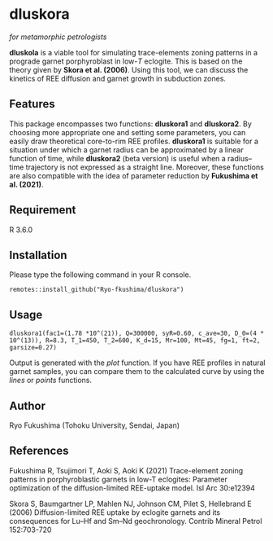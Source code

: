 # **dluskora**
*for metamorphic petrologists*

**dluskola** is a viable tool for simulating trace-elements zoning patterns in a
prograde garnet porphyroblast in low-*T* eclogite.
This is based on the theory given by **Skora et al. (2006)**.
Using this tool, we can discuss the kinetics of REE diffusion and garnet growth in subduction zones.

## Features
This package encompasses two functions: **dluskora1** and **dluskora2**. By choosing more appropriate one and setting some parameters, you can easily draw theoretical core-to-rim REE profiles.
**dluskora1** is suitable for a situation under which a garnet radius can be approximated by a linear function of time,
while **dluskora2** (beta version) is useful when a radius–time trajectory is not expressed as a straight line.
Moreover, these functions are also compatible with the idea of parameter reduction by **Fukushima et al. (2021)**.
## Requirement
R 3.6.0
## Installation
Please type the following command in your R console.

`remotes::install_github("Ryo-fkushima/dluskora")`
## Usage
`dluskora1(fac1=(1.78 *10^(21)), Q=300000, syR=0.60, c_ave=30,
D_0=(4 * 10^(13)), R=8.3, T_1=450, T_2=600, K_d=15, Mr=100,
Mt=45, fg=1, ft=2, garsize=0.27)`

Output is generated with the *plot* function. If you have REE profiles in natural garnet samples, you can compare them to the calculated curve by using the *lines* or *points* functions.

## Author
Ryo Fukushima (Tohoku University, Sendai, Japan)

## References
Fukushima R, Tsujimori T, Aoki S, Aoki K (2021) Trace-element zoning patterns in porphyroblastic garnets in low-T eclogites: Parameter optimization of the diffusion-limited REE-uptake model. Isl Arc 30:e12394

Skora S, Baumgartner LP, Mahlen NJ, Johnson CM, Pilet S, Hellebrand E (2006) Diffusion-limited REE uptake by eclogite garnets
and its consequences for Lu–Hf and Sm–Nd geochronology. Contrib Mineral Petrol 152:703-720



